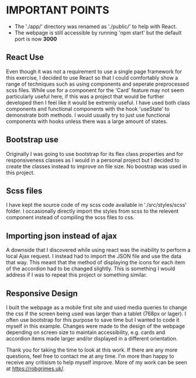 IMPORTANT POINTS
================
* The './app/' directory was renamed as './public/' to help with React.
* The webpage is still accessible by running 'npm start' but the default port is now __3000__


React Use
---------
Even though it was not a requirement to use a single page framework for this exercise, I decided to use React so that I could comfortably show a range of techniques such as using components and seperate preprocessed scss files. While use for a component for the 'Card' feature may not seem particularly useful here, if this was a project that would be further developed then I feel like it would be extremly useful. I have used both class components and functional components with the hook 'useState' to demonstrate both methods. I would usually try to just use functional components with hooks unless there was a large amount of states. 


Bootstrap use
-------------
Originally I was going to use bootstrap for its flex class properties and for responsiveness classes as I would in a personal project but I decided to create the classes instead to improve on file size. No boostrap was used in this project.


Scss files
----------
I have kept the source code of my scss code available in './src/styles/scss' folder. I occasionally directly import the styles from scss to the relevent component instead of compiling the scss files to css.


Importing json instead of ajax
------------------------------
A downside that I discovered while using react was the inability to perform a local Ajax request. I instead had to import the JSON file and use the data that way.  This meant that the method of displaying the icons for each item of the accordion had to be changed slightly. This is something I would address if I was to repeat this project or something similar.


Responsive Design
-----------------
I built the webpage as a mobile first site and used media queries to change the css if the screen being used was larger than a tablet (768px or lager). I often use bootstrap for this purpose to save time but I wanted to code it myself in this example. Changes were made to the design of the webpage depending on screen size to maintain accessibility, e.g. cards and accordion items made larger and/or displayed in a different orientation. 



Thank you for taking the time to look at this work. If there are any more questions, feel free to contact me at any time. I'm more than happy to receive any critisism to help myself improve. More of my work can be seen at <https://robgrimes.uk/>.